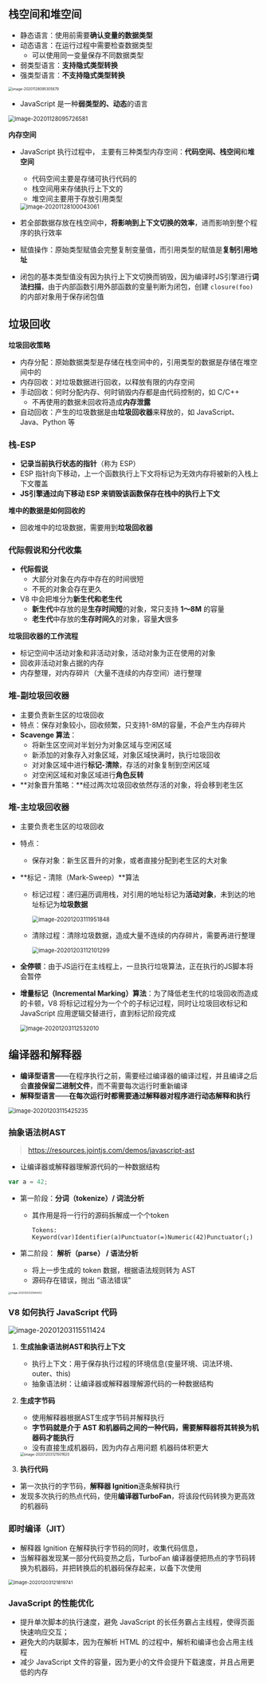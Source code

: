 ## 栈空间和堆空间

- 静态语言：使用前需要**确认变量的数据类型**
- 动态语言：在运行过程中需要检查数据类型
  - 可以使用同一变量保存不同数据类型
- 弱类型语言：**支持隐式类型转换**
- 强类型语言：**不支持隐式类型转换**

<img src="3.V8工作原理.assets/image-20201128095305879.png" alt="image-20201128095305879" style="zoom:50%;" />

- JavaScript 是一种**弱类型的、动态**的语言

<img src="3.V8工作原理.assets/image-20201128095726581.png" alt="image-20201128095726581" style="zoom:80%;" />



**内存空间**

- JavaScript 执行过程中， 主要有三种类型内存空间：**代码空间、栈空间**和**堆空间**

  - 代码空间主要是存储可执行代码的
  - 栈空间用来存储执行上下文的
  - 堆空间主要用于存放引用类型

  <img src="3.V8工作原理.assets/image-20201128100043061.png" alt="image-20201128100043061" style="zoom:80%;" />

- 若全部数据存放在栈空间中，**将影响到上下文切换的效率**，进而影响到整个程序的执行效率
- 赋值操作：原始类型赋值会完整复制变量值，而引用类型的赋值是**复制引用地址**
- 闭包的基本类型值没有因为执行上下文切换而销毁，因为编译时JS引擎进行**词法扫描**，由于内部函数引用外部函数的变量判断为闭包，创建 `closure(foo)`的内部对象用于保存闭包值





## 垃圾回收

**垃圾回收策略**

- 内存分配：原始数据类型是存储在栈空间中的，引用类型的数据是存储在堆空间中的
- 内存回收：对垃圾数据进行回收，以释放有限的内存空间
- 手动回收：何时分配内存、何时销毁内存都是由代码控制的，如 C/C++
  - 不再使用的数据未回收将造成**内存泄露**
- 自动回收：产生的垃圾数据是由**垃圾回收器**来释放的，如 JavaScript、Java、Python 等



### 栈-ESP

- **记录当前执行状态的指针**（称为 ESP）
- ESP 指针向下移动，上一个函数执行上下文将标记为无效内存将被新的入栈上下文覆盖
- **JS引擎通过向下移动 ESP 来销毁该函数保存在栈中的执行上下文**



**堆中的数据是如何回收的**

- 回收堆中的垃圾数据，需要用到**垃圾回收器**



### 代际假说和分代收集

- **代际假说**
  - 大部分对象在内存中存在的时间很短
  - 不死的对象会存在更久
- V8 中会把堆分为**新生代和老生代**
  - **新生代**中存放的是**生存时间短**的对象，常只支持 **1～8M** 的容量
  - **老生代**中存放的**生存时间久**的对象，容量**大**很多

**垃圾回收器的工作流程**

- 标记空间中活动对象和非活动对象，活动对象为正在使用的对象
- 回收非活动对象占据的内存
- 内存整理，对内存碎片（大量不连续的内存空间）进行整理



### 堆-副垃圾回收器

- 主要负责新生区的垃圾回收
- 特点：保存对象较小，回收频繁，只支持1-8M的容量，不会产生内存碎片
- **Scavenge 算法**：
  - 将新生区空间对半划分为对象区域与空闲区域
  - 新添加的对象存入对象区域，对象区域快满时，执行垃圾回收
  - 对对象区域中进行**标记-清除**，存活的对象复制到空闲区域
  - 对空闲区域和对象区域进行**角色反转**
- **对象晋升策略：**经过两次垃圾回收依然存活的对象，将会移到老生区



### 堆-主垃圾回收器

- 主要负责老生区的垃圾回收

- 特点：

  - 保存对象：新生区晋升的对象，或者直接分配到老生区的大对象

- **标记 - 清除（Mark-Sweep）**算法

  - 标记过程：递归遍历调用栈，对引用的地址标记为**活动对象**，未到达的地址标记为**垃圾数据**

    <img src="3.V8工作原理.assets/image-20201203111951848.png" alt="image-20201203111951848" style="zoom:80%;" />

  - 清除过程：清除垃圾数据，造成大量不连续的内存碎片，需要再进行整理

    <img src="3.V8工作原理.assets/image-20201203112101299.png" alt="image-20201203112101299" style="zoom:80%;" />

- **全停顿**：由于JS运行在主线程上，一旦执行垃圾算法，正在执行的JS脚本将会暂停

- **增量标记（Incremental Marking）算法**：为了降低老生代的垃圾回收而造成的卡顿，V8 将标记过程分为一个个的子标记过程，同时让垃圾回收标记和 JavaScript 应用逻辑交替进行，直到标记阶段完成

  <img src="3.V8工作原理.assets/image-20201203112532010.png" alt="image-20201203112532010" style="zoom:80%;" />





## 编译器和解释器

- **编译型语言**——在程序执行之前，需要经过编译器的编译过程，并且编译之后会**直接保留二进制文件**，而不需要每次运行时重新编译
- **解释型语言**——**在每次运行时都需要通过解释器对程序进行动态解释和执行**

<img src="3.V8工作原理.assets/image-20201203115425235.png" alt="image-20201203115425235" style="zoom:80%;" />

### 抽象语法树AST

> https://resources.jointjs.com/demos/javascript-ast

- 让编译器或解释器理解源代码的一种数据结构

```js
var a = 42;
```

- 第一阶段：**分词（tokenize）/ 词法分析**

  - 其作用是将一行行的源码拆解成一个个token

    ```
    Tokens:
    Keyword(var)Identifier(a)Punctuator(=)Numeric(42)Punctuator(;)
    ```

- 第二阶段： **解析（parse） / 语法分析**

  - 将上一步生成的 token 数据，根据语法规则转为 AST
  - 源码存在错误，抛出 “语法错误”



<img src="3.V8工作原理.assets/image-20201203120844452.png" alt="image-20201203120844452" style="zoom: 33%;" />

### V8 如何执行 JavaScript 代码

![image-20201203115511424](3.V8工作原理.assets/image-20201203115511424.png)

1. **生成抽象语法树AST和执行上下文**

   - 执行上下文：用于保存执行过程的环境信息(变量环境、词法环境、outer、this)
   - 抽象语法树：让编译器或解释器理解源代码的一种数据结构

2. **生成字节码**

   - 使用解释器根据AST生成字节码并解释执行
   - **字节码就是介于 AST 和机器码之间的一种代码，需要解释器将其转换为机器码才能执行**
   - 没有直接生成机器码，因为内存占用问题  机器码体积更大

   <img src="3.V8工作原理.assets/image-20201203121501620.png" alt="image-20201203121501620" style="zoom:50%;" />

3.  **执行代码**

   - 第一次执行的字节码，**解释器 Ignition**逐条解释执行
   - 发现多次执行的热点代码，使用**编译器TurboFan**，将该段代码转换为更高效的机器码

   

### 即时编译（JIT）

- 解释器 Ignition 在解释执行字节码的同时，收集代码信息，
- 当解释器发现某一部分代码变热之后，TurboFan 编译器便把热点的字节码转换为机器码，并把转换后的机器码保存起来，以备下次使用

<img src="3.V8工作原理.assets/image-20201203121819741.png" alt="image-20201203121819741" style="zoom:67%;" />

### JavaScript 的性能优化

- 提升单次脚本的执行速度，避免 JavaScript 的长任务霸占主线程，使得页面快速响应交互；
- 避免大的内联脚本，因为在解析 HTML 的过程中，解析和编译也会占用主线程
- 减少 JavaScript 文件的容量，因为更小的文件会提升下载速度，并且占用更低的内存